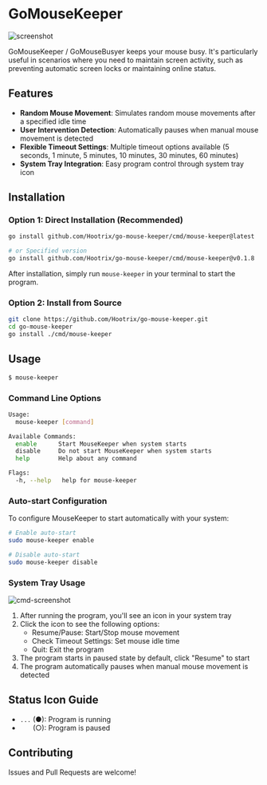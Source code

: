 # GoMouseKeeper

![screenshot](screenshot.png)

GoMouseKeeper / GoMouseBusyer keeps your mouse busy. It's particularly useful in scenarios where you need to maintain screen activity, such as preventing automatic screen locks or maintaining online status.

## Features

- **Random Mouse Movement**: Simulates random mouse movements after a specified idle time
- **User Intervention Detection**: Automatically pauses when manual mouse movement is detected
- **Flexible Timeout Settings**: Multiple timeout options available (5 seconds, 1 minute, 5 minutes, 10 minutes, 30 minutes, 60 minutes)
- **System Tray Integration**: Easy program control through system tray icon

## Installation

### Option 1: Direct Installation (Recommended)

```bash
go install github.com/Hootrix/go-mouse-keeper/cmd/mouse-keeper@latest

# or Specified version
go install github.com/Hootrix/go-mouse-keeper/cmd/mouse-keeper@v0.1.8
```

After installation, simply run `mouse-keeper` in your terminal to start the program.

### Option 2: Install from Source

```bash
git clone https://github.com/Hootrix/go-mouse-keeper.git
cd go-mouse-keeper
go install ./cmd/mouse-keeper
```

## Usage

```bash
$ mouse-keeper
```

### Command Line Options

```bash
Usage:
  mouse-keeper [command]

Available Commands:
  enable      Start MouseKeeper when system starts
  disable     Do not start MouseKeeper when system starts
  help        Help about any command

Flags:
  -h, --help   help for mouse-keeper
```

### Auto-start Configuration

To configure MouseKeeper to start automatically with your system:

```bash
# Enable auto-start
sudo mouse-keeper enable

# Disable auto-start
sudo mouse-keeper disable
```

### System Tray Usage

![cmd-screenshot](cmd-screenshot.png)

1. After running the program, you'll see an icon in your system tray
2. Click the icon to see the following options:
   - Resume/Pause: Start/Stop mouse movement
   - Check Timeout Settings: Set mouse idle time
   - Quit: Exit the program
3. The program starts in paused state by default, click "Resume" to start
4. The program automatically pauses when manual mouse movement is detected

## Status Icon Guide

- `...` (●): Program is running
- `   ` (○): Program is paused

## Contributing

Issues and Pull Requests are welcome!
